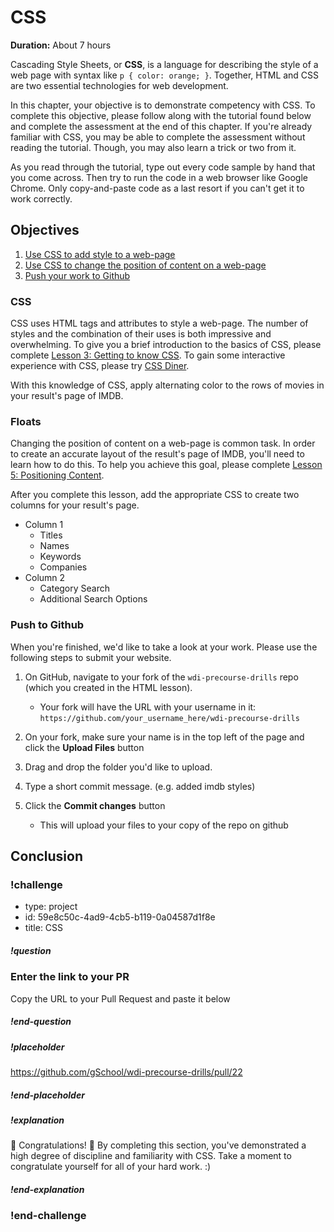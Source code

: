 # CSS

**Duration:** About 7 hours

Cascading Style Sheets, or **CSS**, is a language for describing the style of a web page with syntax like `p { color: orange; }`. Together, HTML and CSS are two essential technologies for web development.

In this chapter, your objective is to demonstrate competency with CSS. To complete this objective, please follow along with the tutorial found below and complete the assessment at the end of this chapter. If you're already familiar with CSS, you may be able to complete the assessment without reading the tutorial. Though, you may also learn a trick or two from it.

As you read through the tutorial, type out every code sample by hand that you come across. Then try to run the code in a web browser like Google Chrome. Only copy-and-paste code as a last resort if you can't get it to work correctly.

## Objectives

1. [Use CSS to add style to a web-page](#CSS)
2. [Use CSS to change the position of content on a web-page](#Floats)
3. [Push your work to Github](#Push-to-Github)

### CSS

CSS uses HTML tags and attributes to style a web-page. The number of styles and the combination of their uses is both impressive and overwhelming. To give you a brief introduction to the basics of CSS, please complete [Lesson 3: Getting to know CSS][11]. To gain some interactive experience with CSS, please try [CSS Diner][12].

With this knowledge of CSS, apply alternating color to the rows of movies in your result's page of IMDB.

### Floats

Changing the position of content on a web-page is common task. In order to create an accurate layout of the result's page of IMDB, you'll need to learn how to do this. To help you achieve this goal, please complete [Lesson 5: Positioning Content][21].

After you complete this lesson, add the appropriate CSS to create two columns for your result's page.

- Column 1
  - Titles
  - Names
  - Keywords
  - Companies
- Column 2
  - Category Search
  - Additional Search Options

### Push to Github

When you're finished, we'd like to take a look at your work. Please use the following steps to submit your website.

1. On GitHub, navigate to your fork of the `wdi-precourse-drills` repo (which you created in the HTML lesson).
	* Your fork will have the URL with your username in it:
	`https://github.com/your_username_here/wdi-precourse-drills`

1. On your fork, make sure your name is in the top left of the page and click the **Upload Files** button

1. Drag and drop the folder you'd like to upload.

1. Type a short commit message. (e.g. added imdb styles)

1. Click the **Commit changes** button
	* This will upload your files to your copy of the repo on github

[1]: #1-of-3-css
[11]: http://learn.shayhowe.com/html-css/getting-to-know-css/
[12]: http://flukeout.github.io/

[2]: #2-of-3-css
[21]: http://learn.shayhowe.com/html-css/positioning-content/

[3]: #3-of-3-push-to-github
[31]: https://dragon-innovation-production.s3.amazonaws.com/2013/10/17/16/18/30/120/FiestaFiveAnimation2.gif

## Conclusion

### !challenge
* type: project
* id: 59e8c50c-4ad9-4cb5-b119-0a04587d1f8e
* title: CSS

##### !question
### Enter the link to your PR

Copy the URL to your Pull Request and paste it below
##### !end-question

##### !placeholder
https://github.com/gSchool/wdi-precourse-drills/pull/22
##### !end-placeholder

##### !explanation
🎉 Congratulations! 🎊 By completing this section, you've demonstrated a high degree of discipline and familiarity with CSS. Take a moment to congratulate yourself for all of your hard work. :)
##### !end-explanation
### !end-challenge


